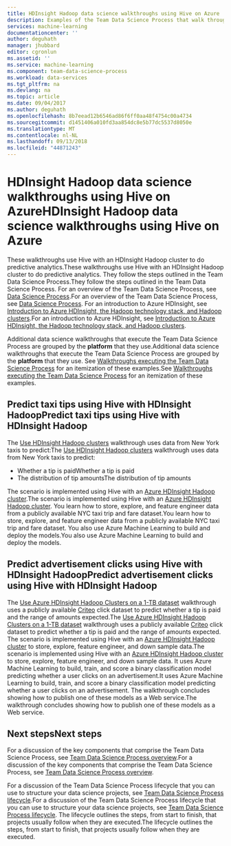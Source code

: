 ```yaml
---
title: HDInsight Hadoop data science walkthroughs using Hive on Azure  | Microsoft Docs
description: Examples of the Team Data Science Process that walk through the use of Hive on Azure HDInsight Hadoop to do predictive analytics.
services: machine-learning
documentationcenter: ''
author: deguhath
manager: jhubbard
editor: cgronlun
ms.assetid: ''
ms.service: machine-learning
ms.component: team-data-science-process
ms.workload: data-services
ms.tgt_pltfrm: na
ms.devlang: na
ms.topic: article
ms.date: 09/04/2017
ms.author: deguhath
ms.openlocfilehash: 8b7eead12b6546ad86f6ff0aa48f4754c00a4734
ms.sourcegitcommit: d1451406a010fd3aa854dc8e5b77dc5537d8050e
ms.translationtype: MT
ms.contentlocale: nl-NL
ms.lasthandoff: 09/13/2018
ms.locfileid: "44871243"
---
```

# <a name="hdinsight-hadoop-data-science-walkthroughs-using-hive-on-azure"></a><span data-ttu-id="f17ce-103">HDInsight Hadoop data science walkthroughs using Hive on Azure</span><span class="sxs-lookup"><span data-stu-id="f17ce-103">HDInsight Hadoop data science walkthroughs using Hive on Azure</span></span> 

<span data-ttu-id="f17ce-104">These walkthroughs use Hive with an HDInsight Hadoop cluster to do predictive analytics.</span><span class="sxs-lookup"><span data-stu-id="f17ce-104">These walkthroughs use Hive with an HDInsight Hadoop cluster to do predictive analytics.</span></span> <span data-ttu-id="f17ce-105">They follow the steps outlined in the Team Data Science Process.</span><span class="sxs-lookup"><span data-stu-id="f17ce-105">They follow the steps outlined in the Team Data Science Process.</span></span> <span data-ttu-id="f17ce-106">For an overview of the Team Data Science Process, see [Data Science Process](overview.md).</span><span class="sxs-lookup"><span data-stu-id="f17ce-106">For an overview of the Team Data Science Process, see [Data Science Process](overview.md).</span></span> <span data-ttu-id="f17ce-107">For an introduction to Azure HDInsight, see [Introduction to Azure HDInsight, the Hadoop technology stack, and Hadoop clusters](../../hdinsight/hadoop/apache-hadoop-introduction.md).</span><span class="sxs-lookup"><span data-stu-id="f17ce-107">For an introduction to Azure HDInsight, see [Introduction to Azure HDInsight, the Hadoop technology stack, and Hadoop clusters](../../hdinsight/hadoop/apache-hadoop-introduction.md).</span></span>

<span data-ttu-id="f17ce-108">Additional data science walkthroughs that execute the Team Data Science Process are grouped by the **platform** that they use.</span><span class="sxs-lookup"><span data-stu-id="f17ce-108">Additional data science walkthroughs that execute the Team Data Science Process are grouped by the **platform** that they use.</span></span> <span data-ttu-id="f17ce-109">See [Walkthroughs executing the Team Data Science Process](walkthroughs.md) for an itemization of these examples.</span><span class="sxs-lookup"><span data-stu-id="f17ce-109">See [Walkthroughs executing the Team Data Science Process](walkthroughs.md) for an itemization of these examples.</span></span>


## <a name="predict-taxi-tips-using-hive-with-hdinsight-hadoop"></a><span data-ttu-id="f17ce-110">Predict taxi tips using Hive with HDInsight Hadoop</span><span class="sxs-lookup"><span data-stu-id="f17ce-110">Predict taxi tips using Hive with HDInsight Hadoop</span></span>

<span data-ttu-id="f17ce-111">The [Use HDInsight Hadoop clusters](hive-walkthrough.md) walkthrough uses data from New York taxis to predict:</span><span class="sxs-lookup"><span data-stu-id="f17ce-111">The [Use HDInsight Hadoop clusters](hive-walkthrough.md) walkthrough uses data from New York taxis to predict:</span></span> 

- <span data-ttu-id="f17ce-112">Whether a tip is paid</span><span class="sxs-lookup"><span data-stu-id="f17ce-112">Whether a tip is paid</span></span> 
- <span data-ttu-id="f17ce-113">The distribution of tip amounts</span><span class="sxs-lookup"><span data-stu-id="f17ce-113">The distribution of tip amounts</span></span>

<span data-ttu-id="f17ce-114">The scenario is implemented using Hive with an [Azure HDInsight Hadoop cluster](https://azure.microsoft.com/services/hdinsight/).</span><span class="sxs-lookup"><span data-stu-id="f17ce-114">The scenario is implemented using Hive with an [Azure HDInsight Hadoop cluster](https://azure.microsoft.com/services/hdinsight/).</span></span> <span data-ttu-id="f17ce-115">You learn how to store, explore, and feature engineer data from a publicly available NYC taxi trip and fare dataset.</span><span class="sxs-lookup"><span data-stu-id="f17ce-115">You learn how to store, explore, and feature engineer data from a publicly available NYC taxi trip and fare dataset.</span></span> <span data-ttu-id="f17ce-116">You also use Azure Machine Learning to build and deploy the models.</span><span class="sxs-lookup"><span data-stu-id="f17ce-116">You also use Azure Machine Learning to build and deploy the models.</span></span>

## <a name="predict-advertisement-clicks-using-hive-with-hdinsight-hadoop"></a><span data-ttu-id="f17ce-117">Predict advertisement clicks using Hive with HDInsight Hadoop</span><span class="sxs-lookup"><span data-stu-id="f17ce-117">Predict advertisement clicks using Hive with HDInsight Hadoop</span></span>

<span data-ttu-id="f17ce-118">The [Use Azure HDInsight Hadoop Clusters on a 1-TB dataset](hive-criteo-walkthrough.md) walkthrough uses a publicly available [Criteo](http://labs.criteo.com/downloads/download-terabyte-click-logs/) click dataset to predict whether a tip is paid and the range of amounts expected.</span><span class="sxs-lookup"><span data-stu-id="f17ce-118">The [Use Azure HDInsight Hadoop Clusters on a 1-TB dataset](hive-criteo-walkthrough.md) walkthrough uses a publicly available [Criteo](http://labs.criteo.com/downloads/download-terabyte-click-logs/) click dataset to predict whether a tip is paid and the range of amounts expected.</span></span> <span data-ttu-id="f17ce-119">The scenario is implemented using Hive with an [Azure HDInsight Hadoop cluster](https://azure.microsoft.com/services/hdinsight/) to store, explore, feature engineer, and down sample data.</span><span class="sxs-lookup"><span data-stu-id="f17ce-119">The scenario is implemented using Hive with an [Azure HDInsight Hadoop cluster](https://azure.microsoft.com/services/hdinsight/) to store, explore, feature engineer, and down sample data.</span></span> <span data-ttu-id="f17ce-120">It uses Azure Machine Learning to build, train, and score a binary classification model predicting whether a user clicks on an advertisement.</span><span class="sxs-lookup"><span data-stu-id="f17ce-120">It uses Azure Machine Learning to build, train, and score a binary classification model predicting whether a user clicks on an advertisement.</span></span> <span data-ttu-id="f17ce-121">The walkthrough concludes showing how to publish one of these models as a Web service.</span><span class="sxs-lookup"><span data-stu-id="f17ce-121">The walkthrough concludes showing how to publish one of these models as a Web service.</span></span>


## <a name="next-steps"></a><span data-ttu-id="f17ce-122">Next steps</span><span class="sxs-lookup"><span data-stu-id="f17ce-122">Next steps</span></span>

<span data-ttu-id="f17ce-123">For a discussion of the key components that comprise the Team Data Science Process, see [Team Data Science Process overview](overview.md).</span><span class="sxs-lookup"><span data-stu-id="f17ce-123">For a discussion of the key components that comprise the Team Data Science Process, see [Team Data Science Process overview](overview.md).</span></span>

<span data-ttu-id="f17ce-124">For a discussion of the Team Data Science Process lifecycle that you can use to structure your data science projects, see [Team Data Science Process lifecycle](lifecycle.md).</span><span class="sxs-lookup"><span data-stu-id="f17ce-124">For a discussion of the Team Data Science Process lifecycle that you can use to structure your data science projects, see [Team Data Science Process lifecycle](lifecycle.md).</span></span> <span data-ttu-id="f17ce-125">The lifecycle outlines the steps, from start to finish, that projects usually follow when they are executed.</span><span class="sxs-lookup"><span data-stu-id="f17ce-125">The lifecycle outlines the steps, from start to finish, that projects usually follow when they are executed.</span></span> 


